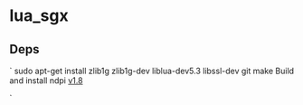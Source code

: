 # lua_sgx

## Deps
`
sudo apt-get install zlib1g zlib1g-dev liblua-dev5.3 libssl-dev git make 
Build and install ndpi [v1.8](https://github.com/ntop/nDPI/releases/tag/1.8)

`

